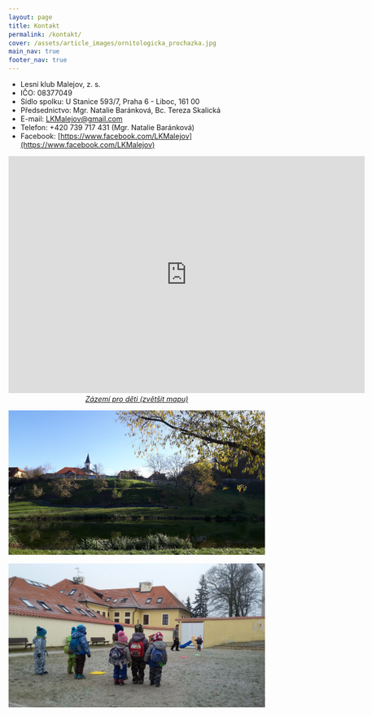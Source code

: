 ```yaml
---
layout: page
title: Kontakt
permalink: /kontakt/
cover: /assets/article_images/ornitologicka_prochazka.jpg
main_nav: true
footer_nav: true
---
```


- Lesní klub Malejov, z. s.
- IČO: 08377049
- Sídlo spolku: U Stanice 593/7, Praha 6 - Liboc, 161 00
- Předsednictvo: Mgr. Natalie Baránková, Bc. Tereza Skalická
- E-mail: [LKMalejov@gmail.com](mailto:LKMalejov@gmail.com)
- Telefon: +420 739 717 431 (Mgr. Natalie Baránková)
- Facebook: [https://www.facebook.com/LKMalejov](https://www.facebook.com/LKMalejov)

<p style="text-align: center; font-style: italic;">
<iframe style="border:none" src="https://en.frame.mapy.cz/s/godatejugo" width="700" height="466" frameborder="0"></iframe>
<a href="https://en.mapy.cz/s/bunedotufu">Zázemí pro děti (zvětšit mapu)</a>
</p>

![Panorama kostela](/assets/article_images/kostel.jpg)

![Náměstíčko u kostela](/assets/article_images/kostel_namesti.jpg)
